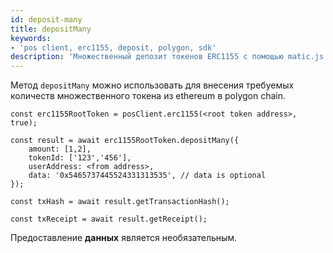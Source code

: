 ```yaml
---
id: deposit-many
title: depositMany
keywords:
- 'pos client, erc1155, deposit, polygon, sdk'
description: 'Множественный депозит токенов ERC1155 с помощью matic.js'
---
```


Метод `depositMany` можно использовать для внесения требуемых количеств множественного токена из ethereum в polygon chain.

```
const erc1155RootToken = posClient.erc1155(<root token address>, true);

const result = await erc1155RootToken.depositMany({
    amount: [1,2],
    tokenId: ['123','456'],
    userAddress: <from address>,
    data: '0x5465737445524331313535', // data is optional
});

const txHash = await result.getTransactionHash();

const txReceipt = await result.getReceipt();

```

Предоставление **данных** является необязательным.